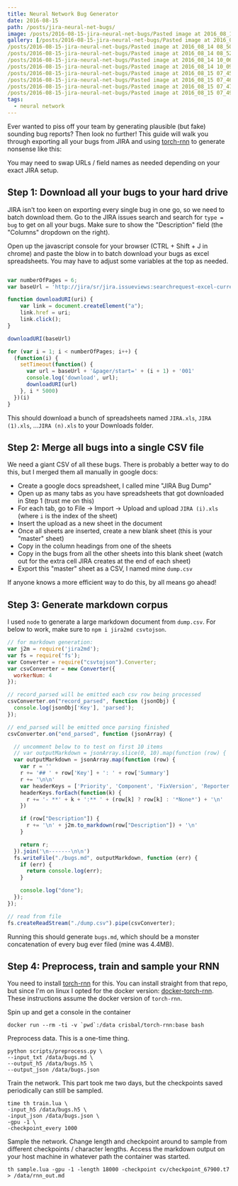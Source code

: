 ```yaml
---
title: Neural Network Bug Generator
date: 2016-08-15
path: /posts/jira-neural-net-bugs/
image: /posts/2016-08-15-jira-neural-net-bugs/Pasted image at 2016_08_14 10_06 PM (1).png
gallery: [/posts/2016-08-15-jira-neural-net-bugs/Pasted image at 2016_08_14 08_48 PM.png,
/posts/2016-08-15-jira-neural-net-bugs/Pasted image at 2016_08_14 08_50 PM (1).png,
/posts/2016-08-15-jira-neural-net-bugs/Pasted image at 2016_08_14 08_52 PM.png,
/posts/2016-08-15-jira-neural-net-bugs/Pasted image at 2016_08_14 10_06 PM (1).png,
/posts/2016-08-15-jira-neural-net-bugs/Pasted image at 2016_08_14 10_09 PM (1).png,
/posts/2016-08-15-jira-neural-net-bugs/Pasted image at 2016_08_15 07_45 AM (1).png,
/posts/2016-08-15-jira-neural-net-bugs/Pasted image at 2016_08_15 07_46 AM.png,
/posts/2016-08-15-jira-neural-net-bugs/Pasted image at 2016_08_15 07_47 AM.png,
/posts/2016-08-15-jira-neural-net-bugs/Pasted image at 2016_08_15 07_49 AM.png]
tags:
  - neural network
---
```


Ever wanted to piss off your team by generating plausible (but fake) sounding bug reports? Then look no further! This guide will walk you through exporting all your bugs from JIRA and using [torch-rnn](https://github.com/jcjohnson/torch-rnn) to generate nonsense like this:

You may need to swap URLs / field names as needed depending on your exact JIRA setup.

## Step 1: Download all your bugs to your hard drive

JIRA isn't too keen on exporting every single bug in one go, so we need to batch download them. Go to the JIRA issues search and search for `type = bug` to get on all your bugs. Make sure to show the "Description" field (the "Columns" dropdown on the right).

Open up the javascript console for your browser (CTRL + Shift + J in chrome) and paste the blow in to batch download your bugs as excel spreadsheets. You may have to adjust some variables at the top as needed.

```js

var numberOfPages = 6;
var baseUrl = 'http://jira/sr/jira.issueviews:searchrequest-excel-current-fields/temp/SearchRequest.xls?jqlQuery=type+%3D+bug&tempMax=1000'

function downloadURI(uri) {
    var link = document.createElement("a");
    link.href = uri;
    link.click();
}

downloadURI(baseUrl)

for (var i = 1; i < numberOfPages; i++) {
  (function(i) {
    setTimeout(function() {
      var url = baseUrl + '&pager/start=' + (i + 1) + '001'
      console.log('download', url);
      downloadURI(url)
    }, i * 5000)
  })(i)
}

```

This should download a bunch of spreadsheets named `JIRA.xls`, `JIRA (1).xls`, ...`JIRA (n).xls` to your Downloads folder.

## Step 2: Merge all bugs into a single CSV file

We need a giant CSV of all these bugs. There is probably a better way to do this, but I merged them all manually in google docs:

- Create a google docs spreadsheet, I called mine "JIRA Bug Dump"
- Open up as many tabs as you have spreadsheets that got downloaded in Step 1 (trust me on this)
- For each tab, go to File -> Import -> Upload and upload `JIRA (i).xls` (where `i` is the index of the sheet)
- Insert the upload as a new sheet in the document
- Once all sheets are inserted, create a new blank sheet (this is your "master" sheet)
- Copy in the column headings from one of the sheets
- Copy in the bugs from all the other sheets into this blank sheet (watch out for the extra cell JIRA creates at the end of each sheet)
- Export this "master" sheet as a CSV, I named mine `dump.csv`

If anyone knows a more efficient way to do this, by all means go ahead!

## Step 3: Generate markdown corpus

I used `node` to generate a large markdown document from `dump.csv`. For below to work, make sure to `npm i jira2md csvtojson`.


```js
// for markdown generation:
var j2m = require('jira2md');
var fs = require('fs');
var Converter = require("csvtojson").Converter;
var csvConverter = new Converter({
  workerNum: 4
});

// record_parsed will be emitted each csv row being processed
csvConverter.on("record_parsed", function (jsonObj) {
  console.log(jsonObj['Key'], 'parsed');
});

// end_parsed will be emitted once parsing finished
csvConverter.on("end_parsed", function (jsonArray) {

  // uncomment below to to test on first 10 items
  // var outputMarkdown = jsonArray.slice(0, 10).map(function (row) {
  var outputMarkdown = jsonArray.map(function (row) {
    var r = ''
    r += '## ' + row['Key'] + ': ' + row['Summary']
    r += '\n\n'
    var headerKeys = ['Priority', 'Component', 'FixVersion', 'Reporter', 'Assignee']
    headerKeys.forEach(function(k) {
      r += '- **' + k + ':** ' + (row[k] ? row[k] : '*None*') + '\n'
    })

    if (row["Description"]) {
      r += '\n' + j2m.to_markdown(row["Description"]) + '\n'
    }

    return r;
  }).join('\n-------\n\n')
  fs.writeFile("./bugs.md", outputMarkdown, function (err) {
    if (err) {
      return console.log(err);
    }

    console.log("done");
  });
});

// read from file
fs.createReadStream("./dump.csv").pipe(csvConverter);
```

Running this should generate `bugs.md`, which should be a monster concatenation of every bug ever filed (mine was 4.4MB).

## Step 4: Preprocess, train and sample your RNN

You need to install [torch-rnn](https://github.com/jcjohnson/torch-rnn) for this. You can install straight from that repo, but since I'm on linux I opted for the docker version: [docker-torch-rnn](https://github.com/crisbal/docker-torch-rnn). These instructions assume the docker version of `torch-rnn`.

Spin up and get a console in the container

```
docker run --rm -ti -v `pwd`:/data crisbal/torch-rnn:base bash
```

Preprocess data. This is a one-time thing.

```
python scripts/preprocess.py \
--input_txt /data/bugs.md \
--output_h5 /data/bugs.h5 \
--output_json /data/bugs.json
```

Train the network. This part took me two days, but the checkpoints saved periodically can still be sampled.

```
time th train.lua \
-input_h5 /data/bugs.h5 \
-input_json /data/bugs.json \
-gpu -1 \
-checkpoint_every 1000
```

Sample the network. Change length and checkpoint around to sample from different checkpoints / character lengths. Access the markdown output on your host machine in whatever path the container was started.

```
th sample.lua -gpu -1 -length 18000 -checkpoint cv/checkpoint_67900.t7 > /data/rnn_out.md
```
